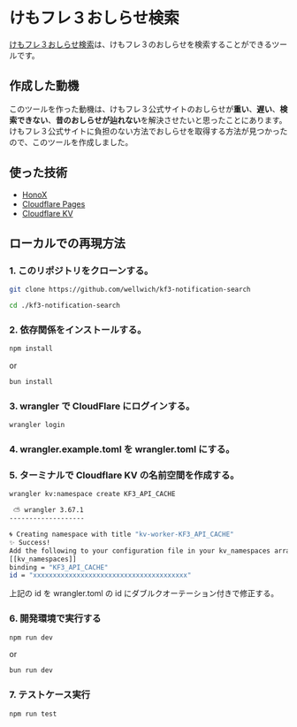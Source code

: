 # けもフレ３おしらせ検索

[けもフレ３おしらせ検索](https://kf3-notification-search.wellwich.com/)は、けもフレ３のおしらせを検索することができるツールです。

## 作成した動機

このツールを作った動機は、けもフレ３公式サイトのおしらせが**重い**、**遅い**、**検索できない**、**昔のおしらせが辿れない**を解決させたいと思ったことにあります。
けもフレ３公式サイトに負担のない方法でおしらせを取得する方法が見つかったので、このツールを作成しました。

## 使った技術

- [HonoX](https://github.com/honojs/honox)
- [Cloudflare Pages](https://pages.cloudflare.com/)
- [Cloudflare KV](https://developers.cloudflare.com/kv/)

## ローカルでの再現方法

### 1. このリポジトリをクローンする。

```bash
git clone https://github.com/wellwich/kf3-notification-search
```

```bash
cd ./kf3-notification-search
```

### 2. 依存関係をインストールする。

```bash
npm install
```

or

```bash
bun install
```

### 3. wrangler で CloudFlare にログインする。

```bash
wrangler login
```

### 4. wrangler.example.toml を wrangler.toml にする。

### 5. ターミナルで Cloudflare KV の名前空間を作成する。

```bash
wrangler kv:namespace create KF3_API_CACHE
```

```bash
 ⛅️ wrangler 3.67.1
-------------------

🌀 Creating namespace with title "kv-worker-KF3_API_CACHE"
✨ Success!
Add the following to your configuration file in your kv_namespaces array:
[[kv_namespaces]]
binding = "KF3_API_CACHE"
id = "xxxxxxxxxxxxxxxxxxxxxxxxxxxxxxxxxxxxxxx"
```

上記の id を wrangler.toml の id にダブルクオーテーション付きで修正する。

### 6. 開発環境で実行する

```bash
npm run dev
```

or

```bash
bun run dev
```

### 7. テストケース実行

```bash
npm run test
```
